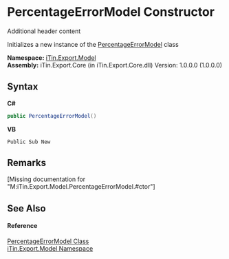 # PercentageErrorModel Constructor 
Additional header content 

Initializes a new instance of the <a href="19f95b88-60dd-3102-0796-e6c53f329acb">PercentageErrorModel</a> class

**Namespace:**&nbsp;<a href="ef57ffcc-e95e-b212-5a46-9aa6f5a3511f">iTin.Export.Model</a><br />**Assembly:**&nbsp;iTin.Export.Core (in iTin.Export.Core.dll) Version: 1.0.0.0 (1.0.0.0)

## Syntax

**C#**<br />
``` C#
public PercentageErrorModel()
```

**VB**<br />
``` VB
Public Sub New
```


## Remarks
\[Missing <remarks> documentation for "M:iTin.Export.Model.PercentageErrorModel.#ctor"\]

## See Also


#### Reference
<a href="19f95b88-60dd-3102-0796-e6c53f329acb">PercentageErrorModel Class</a><br /><a href="ef57ffcc-e95e-b212-5a46-9aa6f5a3511f">iTin.Export.Model Namespace</a><br />